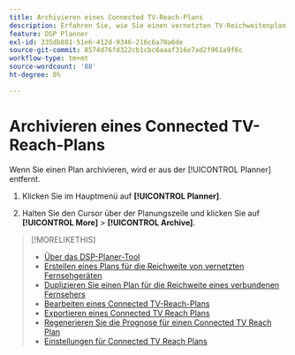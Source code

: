 ```yaml
---
title: Archivieren eines Connected TV-Reach-Plans
description: Erfahren Sie, wie Sie einen vernetzten TV-Reichweitenplan archivieren.
feature: DSP Planner
exl-id: 335db881-51e6-412d-9346-216c6a70a6de
source-git-commit: 8574d76fd322cb1cbc6aaaf316e7ad2f961a9f6c
workflow-type: tm+mt
source-wordcount: '88'
ht-degree: 0%

---
```


# Archivieren eines Connected TV-Reach-Plans

Wenn Sie einen Plan archivieren, wird er aus der [!UICONTROL Planner] entfernt.<!-- You can still view it by including the [!UICONTROL Status] "[!UICONTROL Archived]" in the view filter. -->

1. Klicken Sie im Hauptmenü auf **[!UICONTROL Planner]**.

1. Halten Sie den Cursor über der Planungszeile und klicken Sie auf **[!UICONTROL More]** > **[!UICONTROL Archive]**.

>[!MORELIKETHIS]
>
>* [Über das DSP-Planer-Tool](planner-about.md)
>* [Erstellen eines Plans für die Reichweite von vernetzten Fernsehgeräten](planner-create.md)
>* [Duplizieren Sie einen Plan für die Reichweite eines verbundenen Fernsehers](planner-duplicate.md)
>* [Bearbeiten eines Connected TV-Reach-Plans](planner-edit.md)
>* [Exportieren eines Connected TV Reach Plans](planner-export.md)
>* [Regenerieren Sie die Prognose für einen Connected TV Reach Plan](planner-forecast.md)
>* [Einstellungen für Connected TV Reach Plans](planner-settings.md)

